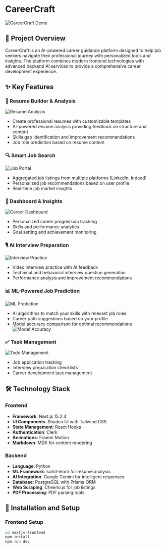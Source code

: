 # CareerCraft

![CareerCraft Demo](Docs%20and%20media/images/Job_Portal.png)

## 🚀 Project Overview
CareerCraft is an AI-powered career guidance platform designed to help job seekers navigate their professional journey with personalized tools and insights. The platform combines modern frontend technologies with advanced backend AI services to provide a comprehensive career development experience.

## ✨ Key Features

### 📄 Resume Builder & Analysis
![Resume Analysis](Docs%20and%20media/images/Resume_Analyis.png)
- Create professional resumes with customizable templates
- AI-powered resume analysis providing feedback on structure and content
- Skills gap identification and improvement recommendations
- Job role prediction based on resume content

### 🔍 Smart Job Search
![Job Portal](Docs%20and%20media/images/Job_Portal.png)
- Aggregated job listings from multiple platforms (LinkedIn, Indeed)
- Personalized job recommendations based on user profile
- Real-time job market insights

### 🎯 Dashboard & Insights
![Career Dashboard](Docs%20and%20media/images/Carrer_Dashboard.png)
- Personalized career progression tracking
- Skills and performance analytics
- Goal setting and achievement monitoring

### 🎙️ AI Interview Preparation
![Interview Practice](Docs%20and%20media/images/Interview.png)
- Video interview practice with AI feedback
- Technical and behavioral interview question generation
- Performance analysis and improvement recommendations

### 📊 ML-Powered Job Prediction
![ML Prediction](Docs%20and%20media/images/ML_prediciton.png)
- AI algorithms to match your skills with relevant job roles
- Career path suggestions based on your profile
- Model accuracy comparison for optimal recommendations
![Model Accuracy](Docs%20and%20media/images/model_accuracy_comparison.png)

### ✅ Task Management
![Todo Management](Docs%20and%20media/images/Todo.png)
- Job application tracking
- Interview preparation checklists
- Career development task management

## 🛠️ Technology Stack

### Frontend
- **Framework**: Next.js 15.2.4
- **UI Components**: Shadcn UI with Tailwind CSS
- **State Management**: React Hooks
- **Authentication**: Clerk
- **Animations**: Framer Motion
- **Markdown**: MDX for content rendering

### Backend
- **Language**: Python
- **ML Framework**: scikit-learn for resume analysis
- **AI Integration**: Google Gemini for intelligent responses
- **Database**: PostgreSQL with Prisma ORM
- **Web Scraping**: Cheerio.js for job listings
- **PDF Processing**: PDF parsing tools

## 🔧 Installation and Setup

### Frontend Setup
```bash
cd nextjs-frontend
npm install
npm run dev
